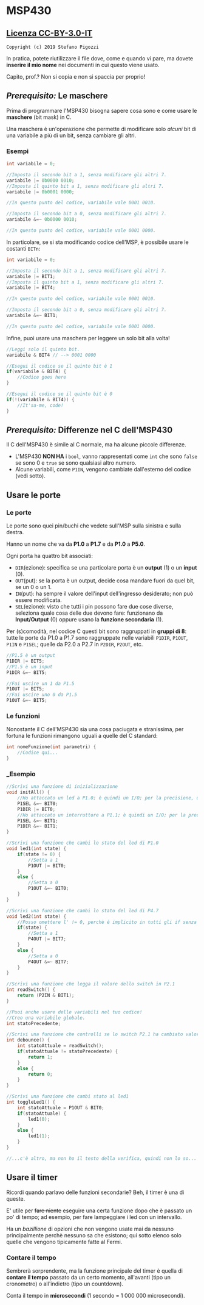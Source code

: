 # MSP430

## [Licenza CC-BY-3.0-IT](https://creativecommons.org/licenses/by/3.0/it/)

`Copyright (c) 2019 Stefano Pigozzi`

In pratica, potete riutilizzare il file dove, come e quando vi pare, ma dovete **inserire il mio nome** nei documenti in cui questo viene usato.

Capito, prof.? Non si copia e non si spaccia per proprio!


## _Prerequisito:_ Le maschere

Prima di programmare l'MSP430 bisogna sapere cosa sono e come usare le **maschere** (bit mask) in C.

Una maschera è un'operazione che permette di modificare solo _alcuni_ bit di una variabile a più di un bit, senza cambiare gli altri.

### Esempi

```c
int variabile = 0;

//Imposta il secondo bit a 1, senza modificare gli altri 7.
variabile |= 0b0000 0010;
//Imposta il quinto bit a 1, senza modificare gli altri 7.
variabile |= 0b0001 0000;

//In questo punto del codice, variabile vale 0001 0010.

//Imposta il secondo bit a 0, senza modificare gli altri 7.
variabile &=~ 0b0000 0010;

//In questo punto del codice, variabile vale 0001 0000.
```

In particolare, se si sta modificando codice dell'MSP, è possibile usare le costanti `BITn`:

```c
int variabile = 0;

//Imposta il secondo bit a 1, senza modificare gli altri 7.
variabile |= BIT1;
//Imposta il quinto bit a 1, senza modificare gli altri 7.
variabile |= BIT4;

//In questo punto del codice, variabile vale 0001 0010.

//Imposta il secondo bit a 0, senza modificare gli altri 7.
variabile &=~ BIT1;

//In questo punto del codice, variabile vale 0001 0000.
```

Infine, puoi usare una maschera per leggere un solo bit alla volta!
```c
//Leggi solo il quinto bit.
variabile & BIT4 // --> 0001 0000

//Esegui il codice se il quinto bit è 1
if(variabile & BIT4) {
    //Codice goes here
}

//Esegui il codice se il quinto bit è 0
if(!(variabile & BIT4)) {
    //It'sa-me, code!
}
```

## _Prerequisito:_ Differenze nel C dell'MSP430

Il C dell'MSP430 è simile al C normale, ma ha alcune piccole differenze.

- L'MSP430 **NON HA** i `bool`, vanno rappresentati come `int` che sono `false` se sono 0 e `true` se sono qualsiasi altro numero.
- Alcune variabili, come `P1IN`, vengono cambiate dall'esterno del codice (vedi sotto).

## Usare le porte

### Le porte

Le porte sono quei pin/buchi che vedete sull'MSP sulla sinistra e sulla destra.

Hanno un nome che va da **P1.0** a **P1.7** e da **P1.0** a **P5.0**.

Ogni porta ha quattro bit associati:

- `DIR`(ezione): specifica se una particolare porta è un **output** (1) o un **input** (0).
- `OUT`(put): se la porta è un output, decide cosa mandare fuori da quel bit, se un 0 o un 1.
- `IN`(put): ha sempre il valore dell'input dell'ingresso desiderato; non può essere modificata.
- `SEL`(ezione): visto che tutti i pin possono fare due cose diverse, seleziona quale cosa delle due devono fare: funzionano da **Input/Output** (0) oppure usano la **funzione secondaria** (1).

Per (s)comodità, nel codice C questi bit sono raggruppati in **gruppi di 8**:  
tutte le porte da P1.0 a P1.7 sono raggruppate nelle variabili `P1DIR`, `P1OUT`, `P1IN` e `P1SEL`; quelle da P2.0 a P2.7 in `P2DIR`, `P2OUT`, etc.

```c
//P1.5 è un output
P1DIR |= BIT5;
//P1.5 è un input
P1DIR &=~ BIT5;
```

```c
//Fai uscire un 1 da P1.5
P1OUT |= BIT5;
//Fai uscire uno 0 da P1.5
P1OUT &=~ BIT5;
```

### Le funzioni

Nonostante il C dell'MSP430 sia una cosa paciugata e stranissima, per fortuna le funzioni rimangono uguali a quelle del C standard:

```c
int nomeFunzione(int parametri) {
    //Codice qui...
}
```

### _Esempio

```c
//Scrivi una funzione di inizializzazione
void initAll() {
    //Ho attaccato un led a P1.0; è quindi un I/O; per la precisione, un output.
    P1SEL &=~ BIT0;
    P1DIR |= BIT0;
    //Ho attaccato un interruttore a P1.1; è quindi un I/O; per la precisione, un input.
    P1SEL &=~ BIT1;
    P1DIR &=~ BIT1;
}

//Scrivi una funzione che cambi lo stato del led di P1.0
void led1(int state) {
    if(state != 0) {
        //Setta a 1
        P1OUT |= BIT0;
    }
    else {
        //Setta a 0
        P1OUT &=~ BIT0;
    }
}

//Scrivi una funzione che cambi lo stato del led di P4.7
void led2(int state) {
    //Posso omettere l' != 0, perchè è implicito in tutti gli if senza altre operazioni
    if(state) {
        //Setta a 1
        P4OUT |= BIT7;
    }
    else {
        //Setta a 0
        P4OUT &=~ BIT7;
    }
}

//Scrivi una funzione che legga il valore dello switch in P2.1
int readSwitch() {
    return (P2IN & BIT1);
}

//Puoi anche usare delle variabili nel tuo codice!
//Creo una variabile globale.
int statoPrecedente;

//Scrivi una funzione che controlli se lo switch P2.1 ha cambiato valore  
int debounce() {
    int statoAttuale = readSwitch();
    if(statoAttuale != statoPrecedente) {
        return 1;
    }
    else {
        return 0;
    }
}

//Scrivi una funzione che cambi stato al led1
int toggleLed1() {
    int statoAttuale = P1OUT & BIT0;
    if(statoAttuale) {
        led1(0);
    }
    else {
        led1(1);
    }
}

//...c'è altro, ma non ho il testo della verifica, quindi non lo so...
```


## Usare il timer

Ricordi quando parlavo delle funzioni secondarie? Beh, il timer è una di queste.

E' utile per ~~fare niente~~ eseguire una certa funzione dopo che è passato un po' di tempo; ad esempio, per fare lampeggiare i led con un intervallo.

Ha un _bazillione_ di opzioni che non vengono usate mai da nessuno principalmente perchè nessuno sa che esistono; qui sotto elenco solo quelle che vengono tipicamente fatte al Fermi.

### Contare il tempo

Sembrerà sorprendente, ma la funzione principale del timer è quella di **contare il tempo** passato da un certo momento, all'avanti (tipo un cronometro) o all'indietro (tipo un countdown).

Conta il tempo in __microsecondi__ (1 secondo = 1 000 000 microsecondi).